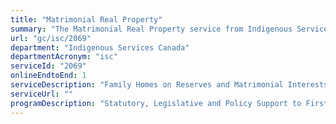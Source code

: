 ```yaml
---
title: "Matrimonial Real Property"
summary: "The Matrimonial Real Property service from Indigenous Services Canada is available end-to-end online, according to the GC Service Inventory."
url: "gc/isc/2069"
department: "Indigenous Services Canada"
departmentAcronym: "isc"
serviceId: "2069"
onlineEndtoEnd: 1
serviceDescription: "Family Homes on Reserves and Matrimonial Interests or Rights Act maintenance Funding support to the National Aboriginal Land Managers Association and the First Nation Chiefs of Police Association to provide awareness and training on matrimonial real property to First Nation communities."
serviceUrl: ""
programDescription: "Statutory, Legislative and Policy Support to First Nations Governance"
---
```

